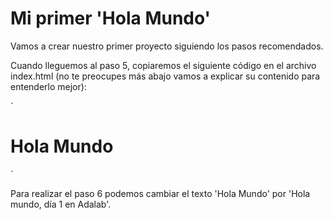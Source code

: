 # Mi primer 'Hola Mundo'

Vamos a crear nuestro primer proyecto siguiendo los pasos recomendados.

Cuando lleguemos al paso 5, copiaremos el siguiente código en el archivo index.html (no te preocupes más abajo vamos a explicar su contenido para entenderlo mejor):

`<!DOCTYPE html>

<html lang="es">
    <head> 
      <meta charset="utf-8" /> 
      <title>Mi página</title> 
    </head>
    <body>
      <h1>Hola Mundo</h1>
    </body>
</html>`

Para realizar el paso 6 podemos cambiar el texto 'Hola Mundo' por 'Hola mundo, día 1 en Adalab'.
